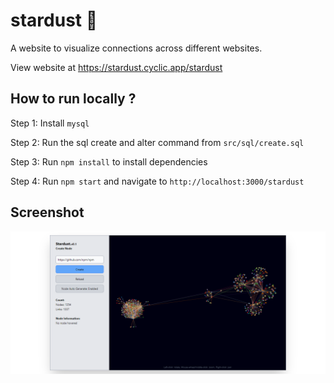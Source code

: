 # stardust 🌌
A website to visualize connections across different websites.

View website at https://stardust.cyclic.app/stardust

## How to run locally ?
Step 1: Install `mysql`

Step 2: Run the sql create and alter command from `src/sql/create.sql`

Step 3: Run `npm install` to install dependencies

Step 4: Run `npm start` and navigate to `http://localhost:3000/stardust`

## Screenshot
![app](/screenshot/img1.png)